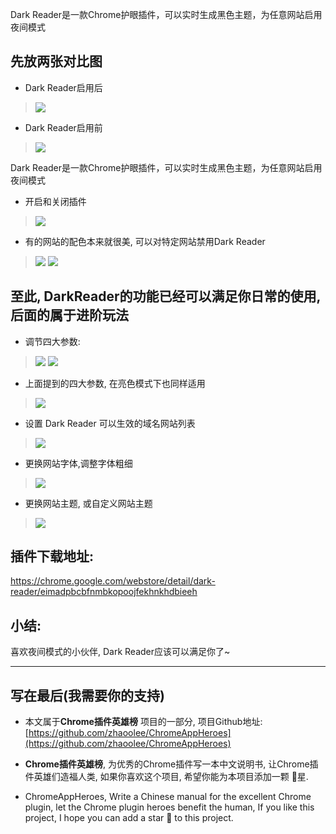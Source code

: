 Dark Reader是一款Chrome护眼插件，可以实时生成黑色主题，为任意网站启用夜间模式
## 先放两张对比图
- Dark Reader启用后
> ![](https://upload-images.jianshu.io/upload_images/3203841-a76967760cd8802c.png?imageMogr2/auto-orient/strip%7CimageView2/2/w/1240)
- Dark Reader启用前
> ![](https://upload-images.jianshu.io/upload_images/3203841-6471411dbc9dc5d9.png?imageMogr2/auto-orient/strip%7CimageView2/2/w/1240)


Dark Reader是一款Chrome护眼插件，可以实时生成黑色主题，为任意网站启用夜间模式
- 开启和关闭插件
> ![](https://upload-images.jianshu.io/upload_images/3203841-49116e858274102c.png?imageMogr2/auto-orient/strip%7CimageView2/2/w/1240)


- 有的网站的配色本来就很美, 可以对特定网站禁用Dark Reader
> ![](https://upload-images.jianshu.io/upload_images/3203841-00bf05acf8dddb4e.gif?imageMogr2/auto-orient/strip)
> ![](https://upload-images.jianshu.io/upload_images/3203841-ea70db0a19831fd6.png?imageMogr2/auto-orient/strip%7CimageView2/2/w/1240)

至此, DarkReader的功能已经可以满足你日常的使用, 后面的属于进阶玩法
---


- 调节四大参数: 
> ![](https://upload-images.jianshu.io/upload_images/3203841-06367dfa29c5f929.png?imageMogr2/auto-orient/strip%7CimageView2/2/w/1240)
> ![](https://upload-images.jianshu.io/upload_images/3203841-aa2901c3c75c9e84.gif?imageMogr2/auto-orient/strip)
- 上面提到的四大参数, 在亮色模式下也同样适用
> ![](https://upload-images.jianshu.io/upload_images/3203841-1bb981353bdba4ac.gif?imageMogr2/auto-orient/strip)

- 设置 Dark Reader 可以生效的域名网站列表
> ![](https://upload-images.jianshu.io/upload_images/3203841-2118e7b4f65da39b.png?imageMogr2/auto-orient/strip%7CimageView2/2/w/1240)

- 更换网站字体,调整字体粗细
> ![](https://upload-images.jianshu.io/upload_images/3203841-5ee5627c6ce679c1.gif?imageMogr2/auto-orient/strip)

- 更换网站主题, 或自定义网站主题
> ![](https://upload-images.jianshu.io/upload_images/3203841-eba13df1d8d0354d.gif?imageMogr2/auto-orient/strip)


## 插件下载地址: 
https://chrome.google.com/webstore/detail/dark-reader/eimadpbcbfnmbkopoojfekhnkhdbieeh

## 小结:
喜欢夜间模式的小伙伴, Dark Reader应该可以满足你了~

---

## 写在最后(我需要你的支持)
- 本文属于**Chrome插件英雄榜** 项目的一部分, 项目Github地址: [https://github.com/zhaoolee/ChromeAppHeroes](https://github.com/zhaoolee/ChromeAppHeroes)

- **Chrome插件英雄榜**, 为优秀的Chrome插件写一本中文说明书, 让Chrome插件英雄们造福人类, 如果你喜欢这个项目, 希望你能为本项目添加一颗 🌟星.

- ChromeAppHeroes, Write a Chinese manual for the excellent Chrome plugin, let the Chrome plugin heroes benefit the human, If you like this project, I hope you can add a star 🌟 to this project.





